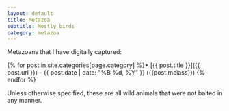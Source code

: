 ```yaml
---
layout: default
title: Metazoa
subtitle: Mostly birds
category: metazoa
---
```


<div class="col-xs-12 col-md-12 blogpost" markdown="1"> 

Metazoans that I have digitally captured:

{% for post in site.categories[page.category] %}* [{{ post.title }}]({{ post.url }}) - {{ post.date | date: "%B %d, %Y" }} ({{post.mclass}})
{% endfor %}

Unless otherwise specified, these are all wild animals that were
not baited in any manner.

</div>
